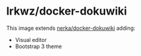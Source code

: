 # lrkwz/docker-dokuwiki

This image extends [nerka/docker-dokuwiki](https://github.com/xgodon/docker-dokuwiki) adding:

* Visual editor
* Bootstrap 3 theme

